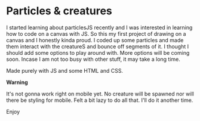 # Particles & creatures

I started learning about particlesJS recently and I was interested in learning how to code on a canvas with JS. So this my first project of drawing on a canvas and I honestly kinda proud. I coded up some particles and made them interact with the creatureS and bounce off segments of it. I thought I should add some options to play around with. More options will be coming soon. Incase I am not too busy with other stuff, it may take a long time.

Made purely with JS and some HTML and CSS. 

**Warning**

It's not gonna work right on mobile yet. No creature will be spawned nor will there be styling for mobile. Felt a bit lazy to do all that. I'll do it another time.

Enjoy
